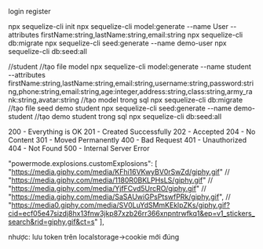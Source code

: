 login
register


npx sequelize-cli init
npx sequelize-cli model:generate --name User --attributes firstName:string,lastName:string,email:string
npx sequelize-cli db:migrate
npx sequelize-cli seed:generate --name demo-user
npx sequelize-cli db:seed:all

//student
//tạo file model
npx sequelize-cli model:generate --name student --attributes firstName:string,lastName:string,email:string,username:string,password:string,phone:string,email:string,age:integer,address:string,class:string,army_rank:string,avatar:string
//tạo model trong sql
npx sequelize-cli db:migrate
//tạo file seed demo student
npx sequelize-cli seed:generate --name demo-student
//tạo demo student trong sql
npx sequelize-cli db:seed:all

200 - Everything is OK
201 - Created Successfully
202 - Accepted
204 - No Content
301 - Moved Permanently
400 - Bad Request
401 - Unauthorized
404 - Not Found
500 - Internal Server Error

"powermode.explosions.customExplosions": [
"https://media.giphy.com/media/KFhi16VKwyBV0rSwZd/giphy.gif"
// "https://media.giphy.com/media/1180R0BKLPHsLS/giphy.gif"
// "https://media.giphy.com/media/YjfFCvd5UrcRO/giphy.gif"
// "https://media.giphy.com/media/SaSAUwiGPsPtswfPRk/giphy.gif",
// "https://media0.giphy.com/media/SV0LuYdSMmKEklpZKs/giphy.gif?cid=ecf05e47sizdj8hx13fnw3jkp87xzb26rr366xnpntrwfkq1&ep=v1_stickers_search&rid=giphy.gif&ct=s"
],

nhược:
lưu token trên localstorage->cookie mới đúng
